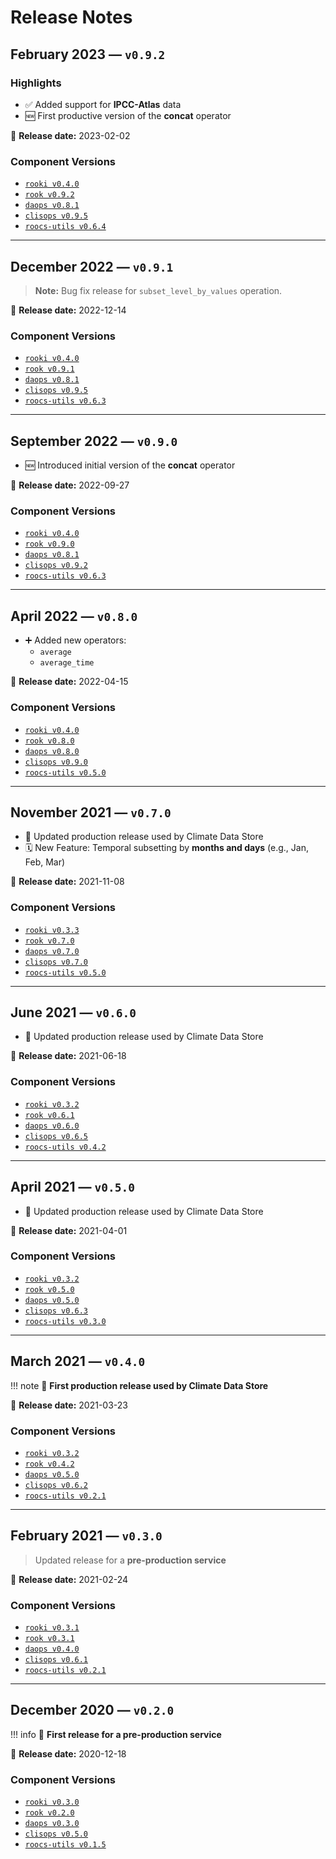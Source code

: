 # Release Notes

## February 2023 — `v0.9.2`

### Highlights

- ✅ Added support for **IPCC-Atlas** data
- 🆕 First productive version of the **concat** operator

📅 **Release date:** 2023-02-02

### Component Versions

- [`rooki v0.4.0`](https://github.com/roocs/rooki/releases/tag/v0.4.0)
- [`rook v0.9.2`](https://github.com/roocs/rook/releases/tag/v0.9.2)
- [`daops v0.8.1`](https://github.com/roocs/daops/releases/tag/v0.8.1)
- [`clisops v0.9.5`](https://github.com/roocs/clisops/releases/tag/v0.9.5)
- [`roocs-utils v0.6.4`](https://github.com/roocs/roocs-utils/releases/tag/v0.6.4)

---

## December 2022 — `v0.9.1`

> **Note:** Bug fix release for `subset_level_by_values` operation.

📅 **Release date:** 2022-12-14

### Component Versions

- [`rooki v0.4.0`](https://github.com/roocs/rooki/releases/tag/v0.4.0)
- [`rook v0.9.1`](https://github.com/roocs/rook/releases/tag/v0.9.1)
- [`daops v0.8.1`](https://github.com/roocs/daops/releases/tag/v0.8.1)
- [`clisops v0.9.5`](https://github.com/roocs/clisops/releases/tag/v0.9.5)
- [`roocs-utils v0.6.3`](https://github.com/roocs/roocs-utils/releases/tag/v0.6.3)

---

## September 2022 — `v0.9.0`

- 🆕 Introduced initial version of the **concat** operator

📅 **Release date:** 2022-09-27

### Component Versions

- [`rooki v0.4.0`](https://github.com/roocs/rooki/releases/tag/v0.4.0)
- [`rook v0.9.0`](https://github.com/roocs/rook/releases/tag/v0.9.0)
- [`daops v0.8.1`](https://github.com/roocs/daops/releases/tag/v0.8.1)
- [`clisops v0.9.2`](https://github.com/roocs/clisops/releases/tag/v0.9.2)
- [`roocs-utils v0.6.3`](https://github.com/roocs/roocs-utils/releases/tag/v0.6.3)

---

## April 2022 — `v0.8.0`

- ➕ Added new operators:
  - `average`
  - `average_time`

📅 **Release date:** 2022-04-15

### Component Versions

- [`rooki v0.4.0`](https://github.com/roocs/rooki/releases/tag/v0.4.0)
- [`rook v0.8.0`](https://github.com/roocs/rook/releases/tag/v0.8.0)
- [`daops v0.8.0`](https://github.com/roocs/daops/releases/tag/v0.8.0)
- [`clisops v0.9.0`](https://github.com/roocs/clisops/releases/tag/v0.9.0)
- [`roocs-utils v0.5.0`](https://github.com/roocs/roocs-utils/releases/tag/v0.5.0)

---

## November 2021 — `v0.7.0`

- 🔄 Updated production release used by Climate Data Store
- 🗓️ New Feature: Temporal subsetting by **months and days** (e.g., Jan, Feb, Mar)

📅 **Release date:** 2021-11-08

### Component Versions

- [`rooki v0.3.3`](https://github.com/roocs/rooki/releases/tag/v0.3.3)
- [`rook v0.7.0`](https://github.com/roocs/rook/releases/tag/v0.7.0)
- [`daops v0.7.0`](https://github.com/roocs/daops/releases/tag/v0.7.0)
- [`clisops v0.7.0`](https://github.com/roocs/clisops/releases/tag/v0.7.0)
- [`roocs-utils v0.5.0`](https://github.com/roocs/roocs-utils/releases/tag/v0.5.0)

---

## June 2021 — `v0.6.0`

- 🔄 Updated production release used by Climate Data Store

📅 **Release date:** 2021-06-18

### Component Versions

- [`rooki v0.3.2`](https://github.com/roocs/rooki/releases/tag/v0.3.2)
- [`rook v0.6.1`](https://github.com/roocs/rook/releases/tag/v0.6.1)
- [`daops v0.6.0`](https://github.com/roocs/daops/releases/tag/v0.6.0)
- [`clisops v0.6.5`](https://github.com/roocs/clisops/releases/tag/v0.6.5)
- [`roocs-utils v0.4.2`](https://github.com/roocs/roocs-utils/releases/tag/v0.4.2)

---

## April 2021 — `v0.5.0`

- 🔄 Updated production release used by Climate Data Store

📅 **Release date:** 2021-04-01

### Component Versions

- [`rooki v0.3.2`](https://github.com/roocs/rooki/releases/tag/v0.3.2)
- [`rook v0.5.0`](https://github.com/roocs/rook/releases/tag/v0.5.0)
- [`daops v0.5.0`](https://github.com/roocs/daops/releases/tag/v0.5.0)
- [`clisops v0.6.3`](https://github.com/roocs/clisops/releases/tag/v0.6.3)
- [`roocs-utils v0.3.0`](https://github.com/roocs/roocs-utils/releases/tag/v0.3.0)

---

## March 2021 — `v0.4.0`

!!! note
    🥇 **First production release used by Climate Data Store**

📅 **Release date:** 2021-03-23

### Component Versions

- [`rooki v0.3.2`](https://github.com/roocs/rooki/releases/tag/v0.3.2)
- [`rook v0.4.2`](https://github.com/roocs/rook/releases/tag/v0.4.2)
- [`daops v0.5.0`](https://github.com/roocs/daops/releases/tag/v0.5.0)
- [`clisops v0.6.2`](https://github.com/roocs/clisops/releases/tag/v0.6.2)
- [`roocs-utils v0.2.1`](https://github.com/roocs/roocs-utils/releases/tag/v0.2.1)

---

## February 2021 — `v0.3.0`

> Updated release for a **pre-production service**

📅 **Release date:** 2021-02-24

### Component Versions

- [`rooki v0.3.1`](https://github.com/roocs/rooki/releases/tag/v0.3.1)
- [`rook v0.3.1`](https://github.com/roocs/rook/releases/tag/v0.3.1)
- [`daops v0.4.0`](https://github.com/roocs/daops/releases/tag/v0.4.0)
- [`clisops v0.6.1`](https://github.com/roocs/clisops/releases/tag/v0.6.1)
- [`roocs-utils v0.2.1`](https://github.com/roocs/roocs-utils/releases/tag/v0.2.1)

---

## December 2020 — `v0.2.0`

!!! info
    🚀 **First release for a pre-production service**

📅 **Release date:** 2020-12-18

### Component Versions

- [`rooki v0.3.0`](https://github.com/roocs/rooki/releases/tag/v0.3.0)
- [`rook v0.2.0`](https://github.com/roocs/rook/releases/tag/v0.2.0)
- [`daops v0.3.0`](https://github.com/roocs/daops/releases/tag/v0.3.0)
- [`clisops v0.5.0`](https://github.com/roocs/clisops/releases/tag/v0.5.0)
- [`roocs-utils v0.1.5`](https://github.com/roocs/roocs-utils/releases/tag/v0.1.5)

